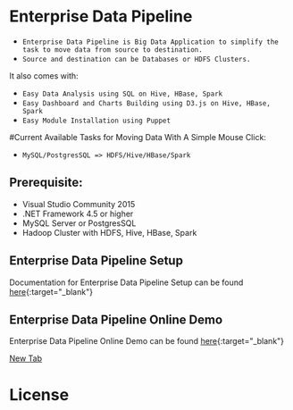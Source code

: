 # Enterprise Data Pipeline
- ```Enterprise Data Pipeline is Big Data Application to simplify the task to move data from source to destination.```
- ```Source and destination can be Databases or HDFS Clusters.```


It also comes with:
- ```Easy Data Analysis using SQL on Hive, HBase, Spark```
- ```Easy Dashboard and Charts Building using D3.js on Hive, HBase, Spark```
- ```Easy Module Installation using Puppet ```


#Current Available Tasks for Moving Data With A Simple Mouse Click:
- ```MySQL/PostgresSQL => HDFS/Hive/HBase/Spark```


## Prerequisite:
- Visual Studio Community 2015
- .NET Framework 4.5 or higher
- MySQL Server or PostgresSQL
- Hadoop Cluster with HDFS, Hive, HBase, Spark


## Enterprise Data Pipeline Setup
Documentation for Enterprise Data Pipeline Setup can be found [here](){:target="_blank"}


## Enterprise Data Pipeline Online Demo 
Enterprise Data Pipeline Online Demo can be found [here](http://142.0.252.93/sv4udatapipeline){:target="_blank"}

<a href="example.com" target="_blank">New Tab</a>



# License
